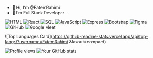 - 👋 Hi, I’m @FatemRahimi
- 👀 I’m Full Stack Developer
..

<!---
FatemRahimi/FatemRahimi is a ✨ special ✨ repository because its `README.md` (this file) appears on your GitHub profile.
You can click the Preview link to take a look at your changes.
--->
![HTML](https://img.shields.io/badge/-HTML-E34F26?style=flat-square&logo=html5&logoColor=white)
![React](https://img.shields.io/badge/-React-61DAFB?style=flat-square&logo=react&logoColor=white)
![SQL](https://img.shields.io/badge/-SQL-4479A1?style=flat-square&logo=postgresql&logoColor=white)
![JavaScript](https://img.shields.io/badge/-JavaScript-F7DF1E?style=flat-square&logo=javascript&logoColor=black)
![Express](https://img.shields.io/badge/-Express-000000?style=flat-square&logo=express)
![Bootstrap](https://img.shields.io/badge/-Bootstrap-7952B3?style=flat-square&logo=bootstrap&logoColor=white)
![Figma](https://img.shields.io/badge/-Figma-F24E1E?style=flat-square&logo=figma&logoColor=white)
![GitHub](https://img.shields.io/badge/-GitHub-181717?style=flat-square&logo=github)
![Google Meet](https://img.shields.io/badge/-GoogleMeet-32A350?style=flat-square&logo=google-meet)

![Top Languages Card](https://github-readme-stats.vercel.app/api/top-langs/?username=FatemRahimi &layout=compact)

![Profile views](https://gpvc.arturio.dev/FatemRahimi)
![Your GitHub stats](https://github-readme-stats.vercel.app/api?username=FatemRahimi&show_icons=true)


